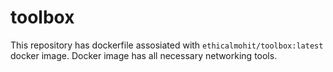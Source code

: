 # toolbox

This repository has dockerfile assosiated with ```ethicalmohit/toolbox:latest``` docker image. Docker image has all necessary networking tools.


